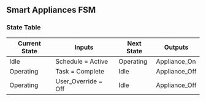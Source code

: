 ## Smart Appliances FSM
### State Table
| Current State | Inputs                | Next State  | Outputs             |
|---------------|-----------------------|-------------|---------------------|
| Idle          | Schedule = Active     | Operating   | Appliance_On        |
| Operating     | Task = Complete       | Idle        | Appliance_Off       |
| Operating     | User_Override = Off   | Idle        | Appliance_Off       |
